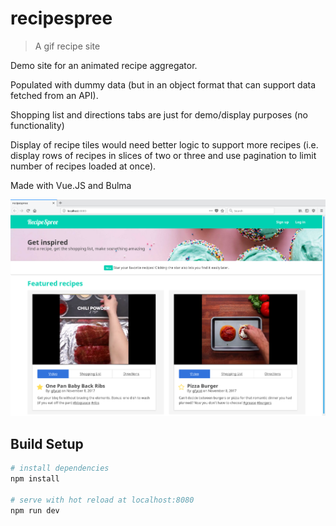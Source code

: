 # recipespree

> A gif recipe site

Demo site for an animated recipe aggregator.

Populated with dummy data (but in an object format that can support data fetched from an API).

Shopping list and directions tabs are just for demo/display purposes (no functionality)

Display of recipe tiles would need better logic to support more recipes (i.e. display rows of recipes in slices of two or three and use pagination to limit number of recipes loaded at once).

Made with Vue.JS and Bulma

![Screenshot](./Screenshot.png)

## Build Setup

``` bash
# install dependencies
npm install

# serve with hot reload at localhost:8080
npm run dev
```
